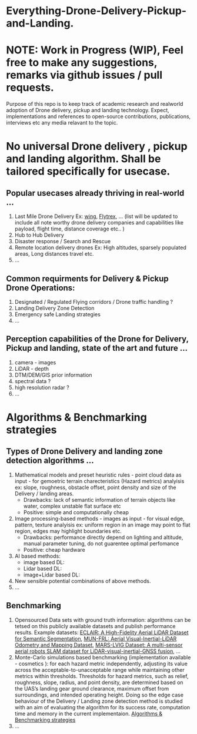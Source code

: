 # Everything-Drone-Delivery-Pickup-and-Landing.
# NOTE: Work in Progress (WIP), Feel free to make any suggestions, remarks via github issues / pull requests. 
Purpose of this repo is to keep track of academic research and realworld adoption of Drone delivery, pickup and landing technology. Expect, implementations and references to open-source contributions, publications, interviews etc any media relavant to the topic.  

# No universal Drone delivery , pickup and landing algorithm. Shall be tailored specifically for usecase. 
## Popular usecases already thriving in real-world  ...
1. Last Mile Drone Delivery Ex: [wing](https://wing.com/), [Flytrex](https://www.flytrex.com/), ... (list will be updated to include all note worthy drone delivery companies and capabilities like payload, flight time, distance coverage etc.. )    
2. Hub to Hub Delivery
3. Disaster response / Search and Rescue
4. Remote location delivery drones Ex: High altitudes, sparsely populated areas, Long distances travel etc.
5. ... 

## Common requirments for Delivery & Pickup Drone Operations:
1. Designated / Regulated Flying corridors / Drone traffic handling ?
2. Landing Delivery Zone Detection
3. Emergency safe Landing strategies
4. ...


 
## Perception capabilities of the Drone for Delivery, Pickup and landing, state of the art and future ...
1. camera - images
2. LiDAR - depth
3. DTM/DEM/GIS prior information
4. spectral data ?
5. high resolution radar ?
6. ...

# Algorithms & Benchmarking strategies
## Types of Drone Delivery and landing zone detection algorithms ...
1. Mathematical models and preset heuristic rules - point cloud data as input - for gemoetric terrain charecteristics (Hazard metrics) analyisis ex: slope, roughness, obstacle offset, point density and size of the Delivery / landing areas.
   - Drawbacks: lack of semantic information of terrain objects like water, complex unstable flat surface etc
   - Positive: simple and computationally cheap
2. Image processing-based methods - images as input - for visual edge, pattern, texture analyisis ex: uniform region in an image may point to flat region, edges may highlight boundaries etc.
   - Drawbacks: performance directly depend on lighting and altitude, manual parameter tuning, do not guarentee optimal perfomance
   - Positive:  cheap hardware
3. AI based methods:
   - image based DL:
   - Lidar based DL:
   - image+Lidar based DL:
4. New sensible potential combinations of above methods.
5. ...

## Benchmarking 
1. Opensourced Data sets with ground truth information: algorithms can be tetsed on this publicly available datasets and publish performance results. Example datasets: [ECLAIR: A High-Fidelity Aerial LiDAR Dataset for Semantic Segmentation](https://github.com/SharperShape/eclair-dataset), [MUN-FRL: Aerial Visual-Inertial-LiDAR Odometry and Mapping Dataset](https://mun-frl-vil-dataset.readthedocs.io/en/latest/), [MARS-LVIG Dataset: A multi-sensor aerial robots SLAM dataset for LiDAR-visual-inertial-GNSS fusion](https://mars.hku.hk/dataset.html), ...
2. Monte-Carlo simulations based benchmarking (implementation available - cosmetics ):  for each hazard metric independently, adjusting its value across the acceptable-to-unacceptable range while maintaining other metrics within thresholds. Thresholds for hazard metrics, such as relief, roughness, slope, radius, and point density, are determined based on the UAS’s landing gear ground clearance, maximum offset from surroundings, and intended operating height. Doing so the edge case behaviour of the Delivery / Landing zone detection method is studied with an aim of evaluating the algorithm for its success rate, computation time and memory in the current implementaion. [Algorithms & Benchmarking strategies](https://github.com/EXPX3/Drone-Delivery-Landing-Zone-Detection)
3. ...
